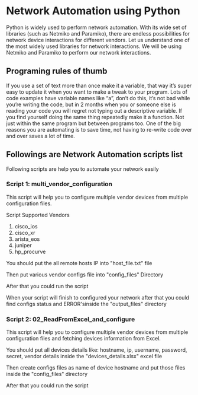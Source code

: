 # Network Automation using Python

Python is widely used to perform network automation. With its wide set of libraries (such as Netmiko and Paramiko), there are endless possibilities for network device interactions for different vendors. Let us understand one of the most widely used libraries for network interactions. We will be using Netmiko and Paramiko to perform our network interactions.

## Programing rules of thumb

If you use a set of text more than once make it a variable, that way it’s super easy to update it when you want to make a tweak to your program.
Lots of code examples have variable names like “a”, don’t do this, it’s not bad while you’re writing the code, but in 2 months when you or someone else is reading your code you will regret not typing out a descriptive variable.
If you find yourself doing the same thing repeatedly make it a function. Not just within the same program but between programs too. One of the big reasons you are automating is to save time, not having to re-write code over and over saves a lot of time.

## Followings are Network Automation scripts list

Following scripts are help you to automate your network easily

### Script 1: multi_vendor_configuration

This script will help you to configure multiple vendor devices from multiple configuration files.

Script Supported Vendors
  1. cisco_ios
  2. cisco_xr
  3. arista_eos
  4. juniper
  5. hp_procurve

You should put the all remote hosts IP into "host_file.txt" file

Then put various vendor configs file into "config_files" Directory

After that you could run the script

When your script will finish to configured your network after that you could find configs status and ERROR'sinside the "output_files" directory

### Script 2: 02_ReadFromExcel_and_configure

This script will help you to configure multiple vendor devices from multiple configuration files and fetching devices information from Excel.

You should put all devices details like: hostname, ip, username, password, secret, vendor details inside the "devices_details.xlsx" excel file

Then create configs files as name of device hostname and put those files inside the "config_files" directory

After that you could run the script







